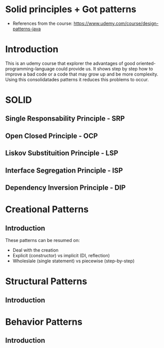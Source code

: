 # Solid principles + Got patterns
- References from the course: https://www.udemy.com/course/design-patterns-java

# Introduction
This is an udemy course that explorer the advantages of good oriented-programming-language could provide us. It shows step by step how to improve a bad code or a code that may grow up and be more complexity. Using this consolidatades patterns it reduces this problems to occur.

# SOLID

## Single Responsability Principle - SRP

## Open Closed Principle - OCP

## Liskov Substituition Principle - LSP

## Interface Segregation Principle - ISP

## Dependency Inversion Principle - DIP

# Creational Patterns

## Introduction
These patterns can be resumed on:
 - Deal with the creation
 - Explicit (constructor) vs implicit (DI, reflection)
 - Wholeslale (single statement) vs piecewise (step-by-step)

# Structural Patterns

## Introduction

# Behavior Patterns


## Introduction
